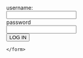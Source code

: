 <!DOCTYPE html>
<html lang="en">
<head>
    <meta charset="UTF-8">
    <meta http-equiv="X-UA-Compatible" content="IE=edge">
    <meta name="viewport" content="width=device-width, initial-scale=1.0">
    <title>Document</title>
</head>
<body>
    <form action="process.php" method="get">
    <label>username:</label><br>
    <input type="text" name="username"><br>
    <label>password</label><br>
    <input type="password" name="password"><br>
    <input type="submit" value="LOG IN">


    </form>

    
</body>
</html>
<?php
   echo $_GET["username"]
?>
